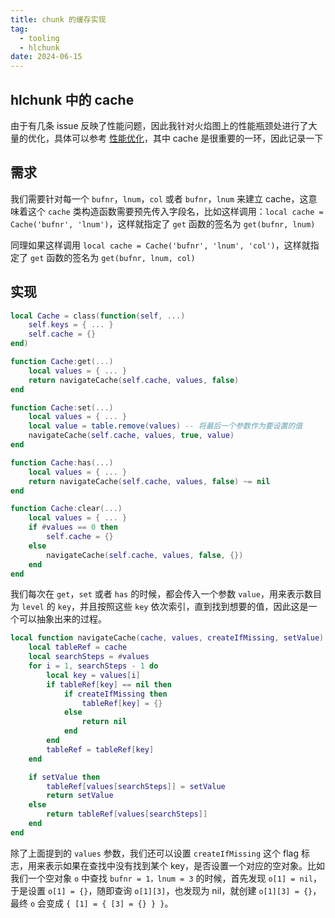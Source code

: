 ```yaml
---
title: chunk 的缓存实现
tag:
  - tooling
  - hlchunk
date: 2024-06-15
---
```


## hlchunk 中的 cache

由于有几条 issue 反映了性能问题，因此我针对火焰图上的性能瓶颈处进行了大量的优化，具体可以参考 [性能优化](./profile.md)，其中 cache 是很重要的一环，因此记录一下

## 需求

我们需要针对每一个 `bufnr`，`lnum`，`col` 或者 `bufnr`，`lnum` 来建立 cache，这意味着这个 `cache` 类构造函数需要预先传入字段名，比如这样调用：`local cache = Cache('bufnr', 'lnum')`，这样就指定了 `get` 函数的签名为 `get(bufnr, lnum)`

同理如果这样调用 `local cache = Cache('bufnr', 'lnum', 'col')`，这样就指定了 `get` 函数的签名为 `get(bufnr, lnum, col)`

## 实现

```lua
local Cache = class(function(self, ...)
    self.keys = { ... }
    self.cache = {}
end)

function Cache:get(...)
    local values = { ... }
    return navigateCache(self.cache, values, false)
end

function Cache:set(...)
    local values = { ... }
    local value = table.remove(values) -- 将最后一个参数作为要设置的值
    navigateCache(self.cache, values, true, value)
end

function Cache:has(...)
    local values = { ... }
    return navigateCache(self.cache, values, false) ~= nil
end

function Cache:clear(...)
    local values = { ... }
    if #values == 0 then
        self.cache = {}
    else
        navigateCache(self.cache, values, false, {})
    end
end
```

我们每次在 `get`，`set` 或者 `has` 的时候，都会传入一个参数 `value`，用来表示数目为 `level` 的 `key`，并且按照这些 `key` 依次索引，直到找到想要的值，因此这是一个可以抽象出来的过程。

```lua
local function navigateCache(cache, values, createIfMissing, setValue)
    local tableRef = cache
    local searchSteps = #values
    for i = 1, searchSteps - 1 do
        local key = values[i]
        if tableRef[key] == nil then
            if createIfMissing then
                tableRef[key] = {}
            else
                return nil
            end
        end
        tableRef = tableRef[key]
    end

    if setValue then
        tableRef[values[searchSteps]] = setValue
        return setValue
    else
        return tableRef[values[searchSteps]]
    end
end
```

除了上面提到的 `values` 参数，我们还可以设置 `createIfMissing` 这个 flag 标志，用来表示如果在查找中没有找到某个 key，是否设置一个对应的空对象。比如我们一个空对象 `o` 中查找 `bufnr = 1，lnum = 3` 的时候，首先发现 `o[1] = nil`，于是设置 `o[1] = {}`，随即查询 `o[1][3]`，也发现为 nil，就创建 `o[1][3] = {}`，最终 `o` 会变成 `{ [1] = { [3] = {} } }`。
